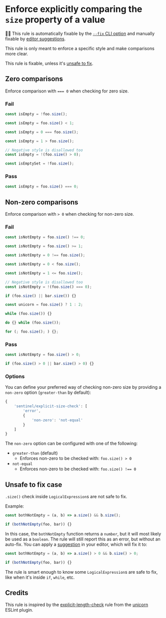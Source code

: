 # Enforce explicitly comparing the `size` property of a value

🔧💡 This rule is automatically fixable by the [`--fix` CLI option](https://eslint.org/docs/latest/user-guide/command-line-interface#--fix) and manually fixable by [editor suggestions](https://eslint.org/docs/latest/use/core-concepts#rule-suggestions).

<!-- end auto-generated rule header -->
<!-- Do not manually modify this header. Run: `npm run eslint-docs` -->

This rule is only meant to enforce a specific style and make comparisons more clear.

This rule is fixable, unless it's [unsafe to fix](#unsafe-to-fix-case).

## Zero comparisons

Enforce comparison with `=== 0` when checking for zero size.

### Fail

```js
const isEmpty = !foo.size();
```

```js
const isEmpty = foo.size() < 1;
```

```js
const isEmpty = 0 === foo.size();
```

```js
const isEmpty = 1 > foo.size();
```

```js
// Negative style is disallowed too
const isEmpty = !(foo.size() > 0);
```

```js
const isEmptySet = !foo.size();
```

### Pass

```js
const isEmpty = foo.size() === 0;
```

## Non-zero comparisons

Enforce comparison with `> 0` when checking for non-zero size.

### Fail

```js
const isNotEmpty = foo.size() !== 0;
```

```js
const isNotEmpty = foo.size() >= 1;
```

```js
const isNotEmpty = 0 !== foo.size();
```

```js
const isNotEmpty = 0 < foo.size();
```

```js
const isNotEmpty = 1 <= foo.size();
```

```js
// Negative style is disallowed too
const isNotEmpty = !(foo.size() === 0);
```

```js
if (foo.size() || bar.size()) {}
```

```js
const unicorn = foo.size() ? 1 : 2;
```

```js
while (foo.size()) {}
```

```js
do {} while (foo.size());
```

```js
for (; foo.size(); ) {};
```

### Pass

```js
const isNotEmpty = foo.size() > 0;
```

```js
if (foo.size() > 0 || bar.size() > 0) {}
```

### Options

You can define your preferred way of checking non-zero size by providing a `non-zero` option (`greater-than` by default):

```js
{
	'sentinel/explicit-size-check': [
		'error',
		{
			'non-zero': 'not-equal'
		}
	]
}
```

The `non-zero` option can be configured with one of the following:

- `greater-than` (default)
  - Enforces non-zero to be checked with: `foo.size() > 0`
- `not-equal`
  - Enforces non-zero to be checked with: `foo.size() !== 0`

## Unsafe to fix case

`.size()` check inside `LogicalExpression`s are not safe to fix.

Example:

```js
const bothNotEmpty = (a, b) => a.size() && b.size();

if (bothNotEmpty(foo, bar)) {}
```

In this case, the `bothNotEmpty` function returns a `number`, but it will most likely be used as a `boolean`. The rule will still report this as an error, but without an auto-fix. You can apply a [suggestion](https://eslint.org/docs/developer-guide/working-with-rules#providing-suggestions) in your editor, which will fix it to:

```js
const bothNotEmpty = (a, b) => a.size() > 0 && b.size() > 0;

if (bothNotEmpty(foo, bar)) {}
```

The rule is smart enough to know some `LogicalExpression`s are safe to fix, like
when it's inside `if`, `while`, etc.

## Credits

This rule is inspired by the
[explicit-length-check](https://github.com/sindresorhus/eslint-plugin-unicorn/blob/main/docs/rules/explicit-length-check.md) rule from the
[unicorn](https://github.com/sindresorhus/eslint-plugin-unicorn) ESLint plugin.

